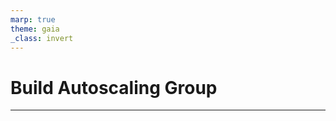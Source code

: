```yaml
---
marp: true
theme: gaia
_class: invert
---
```


# Build Autoscaling Group

---

<!-- paginate: true -->

## 
